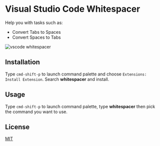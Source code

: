 # Visual Studio Code Whitespacer
Help you with tasks such as:
- Convert Tabs to Spaces
- Convert Spaces to Tabs

![vscode whitespacer](https://raw.githubusercontent.com/deerawan/vscode-whitespacer/master/images/whitespacer-usage.gif)

## Installation
Type `cmd-shift-p` to launch command palette and choose `Extensions: Install Extension`. Search **whitespacer** and install.

## Usage
Type `cmd-shift-p` to launch command palette, type **whitespacer** then pick the command you want to use.

## License
[MIT](https://github.com/deerawan/vscode-whitespacer/blob/master/LICENSE)
